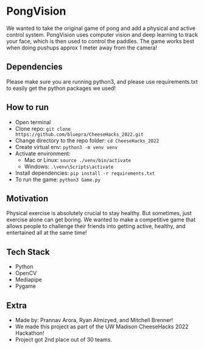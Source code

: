 # PongVision

We wanted to take the original game of pong and add a physical and active control system. PongVision uses computer vision and deep learning to track your face, which is then used to control the paddles. The game works best when doing pushups approx 1 meter away from the camera! 

## Dependencies
Please make sure you are running python3, and please use requirements.txt to easily get the python packages we used!


## How to run
* Open terminal
* Clone repo: ```git clone https://github.com/bluepra/CheeseHacks_2022.git```
* Change directory to the repo folder: ```cd CheeseHacks_2022```
* Create virtual env: ```python3 -m venv venv```
* Activate environment:
    * Mac or Linux: ```source ./venv/bin/activate```
    * Windows: ```.\venv\Scripts\activate```
* Install dependencies: ```pip install -r requirements.txt```
* To run the game: ```python3 Game.py```


## Motivation
Physical exercise is absolutely crucial to stay healthy. But sometimes, just exercise alone can get boring. We wanted to make a competitive game that allows people to challenge their friends into getting active, healthy, and entertained all at the same time!


## Tech Stack
* Python
* OpenCV
* Mediapipe
* Pygame

## Extra
* Made by: Prannav Arora, Ryan Almizyed, and Mitchell Brenner! 
* We made this project as part of the UW Madison CheeseHacks 2022 Hackathon!
* Project got 2nd place out of 30 teams.



